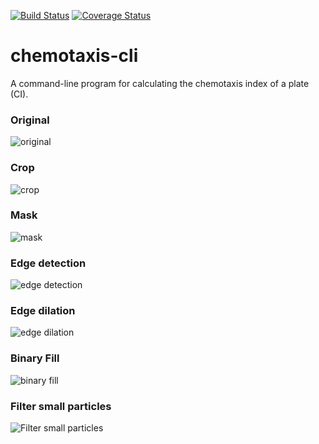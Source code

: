 [![Build Status](https://travis-ci.org/danielecook/python-cli-skeleton.svg?branch=master)](https://travis-ci.org/danielecook/python-cli-skeleton) [![Coverage Status](https://coveralls.io/repos/github/danielecook/python-cli-skeleton/badge.svg?branch=master)](https://coveralls.io/github/danielecook/python-cli-skeleton?branch=master)

# chemotaxis-cli

A command-line program for calculating the chemotaxis index of a plate (CI).

### Original

![original](img/e1m.png)

### Crop

![crop](img/e1m.05_crop.png)

### Mask

![mask](img/e1m.06_mask.png)

### Edge detection

![edge detection](img/e1m.07_edges.png)

### Edge dilation

![edge dilation](img/e1m.08_dilation.png)

### Binary Fill

![binary fill](img/e1m.09_fill.png)

### Filter small particles

![Filter small particles](img/e1m.10_filter_small.png)
